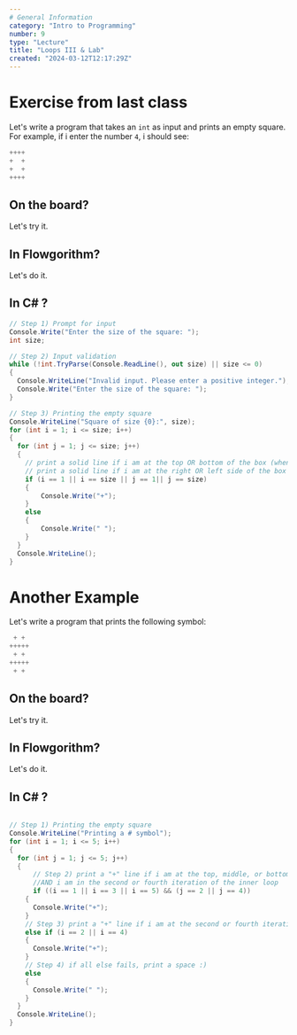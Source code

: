 ```yaml
---
# General Information
category: "Intro to Programming"
number: 9
type: "Lecture"
title: "Loops III & Lab"
created: "2024-03-12T12:17:29Z"
---
```


# Exercise from last class

Let's write a program that takes an `int` as input and prints an empty square. For example, if i enter the number `4`, i should see:

```cs
++++
+  +
+  +
++++
```

## On the board?

Let's try it.

## In Flowgorithm?

Let's do it.

## In C# ?

```cs
// Step 1) Prompt for input
Console.Write("Enter the size of the square: ");
int size;

// Step 2) Input validation
while (!int.TryParse(Console.ReadLine(), out size) || size <= 0)
{
  Console.WriteLine("Invalid input. Please enter a positive integer.");
  Console.Write("Enter the size of the square: ");
}

// Step 3) Printing the empty square
Console.WriteLine("Square of size {0}:", size);
for (int i = 1; i <= size; i++)
{
  for (int j = 1; j <= size; j++)
  {
    // print a solid line if i am at the top OR bottom of the box (when i=1 || i=size)
    // print a solid line if i am at the right OR left side of the box (when j=1 || j=size)
    if (i == 1 || i == size || j == 1|| j == size)
    {
        Console.Write("+");
    }
    else
    {
        Console.Write(" ");
    }
  }
  Console.WriteLine();
}
```

# Another Example

Let's write a program that prints the following symbol:

```cs
 + +
+++++
 + +
+++++
 + +
```

## On the board?

Let's try it.

## In Flowgorithm?

Let's do it.

## In C# ?

```cs

// Step 1) Printing the empty square
Console.WriteLine("Printing a # symbol");
for (int i = 1; i <= 5; i++)
{
  for (int j = 1; j <= 5; j++)
  {
	  // Step 2) print a "+" line if i am at the top, middle, or bottom the outer loop
	  //AND i am in the second or fourth iteration of the inner loop
	  if ((i == 1 || i == 3 || i == 5) && (j == 2 || j == 4))
    {
      Console.Write("+");
    }
    // Step 3) print a "+" line if i am at the second or fourth iteration of the loop
    else if (i == 2 || i == 4)
    {
      Console.Write("+");
    }
    // Step 4) if all else fails, print a space :)
    else
    {
      Console.Write(" ");
    }
  }
  Console.WriteLine();
}
```
